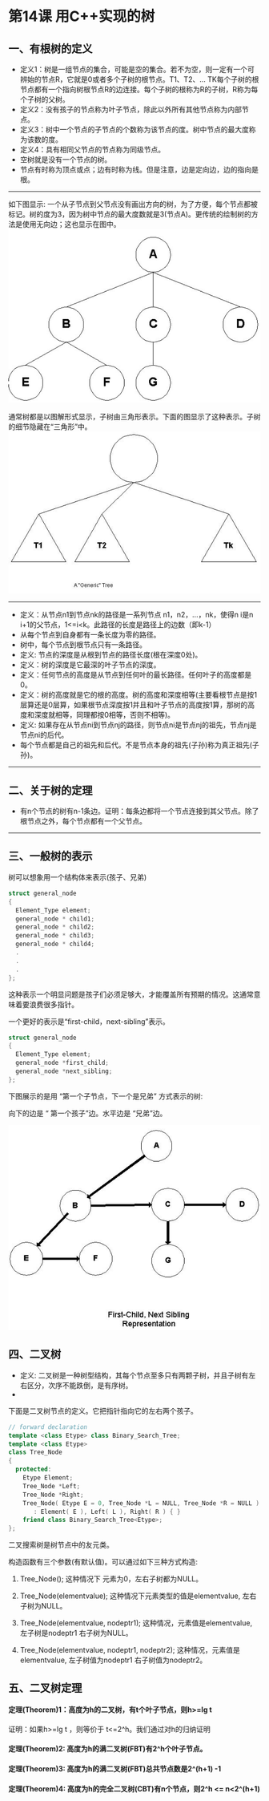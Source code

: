 # 第14课 用C++实现的树

## 一、有根树的定义

- 定义1：树是一组节点的集合，可能是空的集合。若不为空，则一定有一个可辨始的节点R，它就是0或者多个子树的根节点。T1、T2、... TK每个子树的根节点都有一个指向树根节点R的边连接。每个子树的根称为R的子树，R称为每个子树的父树。
- 定义2：没有孩子的节点称为叶子节点，除此以外所有其他节点称为内部节点。
- 定义3：树中一个节点的子节点的个数称为该节点的度。树中节点的最大度称为该数的度。
- 定义4：具有相同父节点的节点称为同级节点。
- 空树就是没有一个节点的树。
- 节点有时称为顶点或点；边有时称为线。但是注意，边是定向边，边的指向是根。
---
如下图显示: 一个从子节点到父节点没有画出方向的树，为了方便，每个节点都被标记。树的度为3，因为树中节点的最大度数就是3(节点A)。更传统的绘制树的方法是使用无向边；这也显示在图中。
![](Trees01.jpg)

通常树都是以图解形式显示，子树由三角形表示。下面的图显示了这种表示。子树的细节隐藏在“三角形”中。
![](Tree02.jpg)

---

- 定义：从节点n1到节点nk的路径是一系列节点 n1，n2，…，nk，使得n i是n i+1的父节点，1<=i<k。此路径的长度是路径上的边数（即k-1）
- 从每个节点到自身都有一条长度为零的路径。
- 树中，每个节点到根节点只有一条路径。
- 定义:  节点的深度是从根到节点的路径长度(根在深度0处)。
- 定义：树的深度是它最深的叶子节点的深度。
- 定义：任何节点的高度是从节点到任何叶的最长路径。任何叶子的高度都是0。
- 定义：树的高度就是它的根的高度。树的高度和深度相等(主要看根节点是按1层算还是0层算，如果根节点深度按1并且和叶子节点的高度按1算，那树的高度和深度就相等，同理都按0相等，否则不相等)。
- 定义: 如果存在从节点ni到节点nj的路径，则节点ni是节点nj的祖先，节点nj是节点ni的后代。
- 每个节点都是自己的祖先和后代。不是节点本身的祖先(子孙)称为真正祖先(子孙)。

---

## 二、关于树的定理

- 有n个节点的树有n-1条边。证明：每条边都将一个节点连接到其父节点。除了根节点之外，每个节点都有一个父节点。

---

## 三、一般树的表示

树可以想象用一个结构体来表示(孩子、兄弟)

```C++
struct general_node
{
  Element_Type element;
  general_node * child1;
  general_node * child2;
  general_node * child3;
  general_node * child4;
  .
  .
  .
};
```

这种表示一个明显问题是孩子们必须足够大，才能覆盖所有预期的情况。这通常意味着要浪费很多指针。

一个更好的表示是“first-child，next-sibling”表示。

```C++
struct general_node
{
  Element_Type element;
  general_node *first_child;
  general_node *next_sibling;
};
```

下图展示的是用 “第一个子节点，下一个是兄弟” 方式表示的树:

向下的边是 “ 第一个孩子”边。水平边是 “兄弟”边。

![](Tree03.jpg)

## 四、二叉树

- 定义: 二叉树是一种树型结构，其每个节点至多只有两颗子树，并且子树有左右区分，次序不能跌倒，是有序树。
- 

下面是二叉树节点的定义。它把指针指向它的左右两个孩子。

```C++
// forward declaration
template <class Etype> class Binary_Search_Tree;
template <class Etype>
class Tree_Node
{
  protected:
    Etype Element;
    Tree_Node *Left;
    Tree_Node *Right;
    Tree_Node( Etype E = 0, Tree_Node *L = NULL, Tree_Node *R = NULL )
       : Element( E ), Left( L ), Right( R ) { }
    friend class Binary_Search_Tree<Etype>;
};
```

二叉搜索树是树节点中的友元类。

构造函数有三个参数(有默认值)。可以通过如下三种方式构造:

1. Tree_Node();
   这种情况下 元素为0，左右子树都为NULL。

2. Tree_Node(elementvalue);
   这种情况下元素类型的值是elementvalue, 左右子树为NULL。

3. Tree_Node(elementvalue, nodeptr1);
   这种情况，元素值是elementvalue, 左子树是nodeptr1 右子树为NULL。

4. Tree_Node(elementvalue, nodeptr1, nodeptr2);
   这种情况，元素值是elementvalue, 左子树值为nodeptr1 右子树值为nodeptr2。
## 五、二叉树定理
#### 定理(Theorem)1：高度为h的二叉树，有t个叶子节点，则h>=lg t
证明：如果h>=lg t ，则等价于 t<=2^h。我们通过对h的归纳证明
#### 定理(Theorem)2: 高度为h的满二叉树(FBT)有2^h个叶子节点。
#### 定理(Theorem)3: 高度为h的满二叉树(FBT)总共节点数是2^(h+1) -1
#### 定理(Theorem)4: 高度为h的完全二叉树(CBT)有n个节点，则2^h <= n<2^(h+1)
